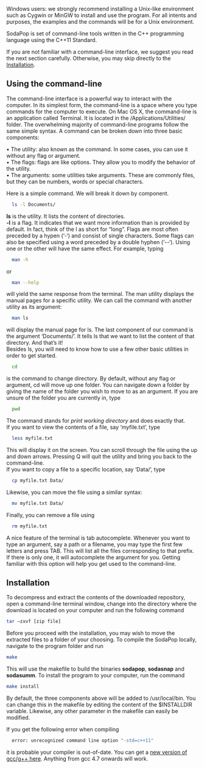 Windows users: we strongly recommend installing a Unix-like environment such as Cygwin or MinGW to install and use the program. For all intents and purposes, the examples and the commands will be for a Unix environment. 

SodaPop is set of command-line tools written in the C++ programming language using the C++11 Standard.

If you are not familiar with a command-line interface, we suggest you read the next section carefully. Otherwise, you may skip directly to the [Installation](#installation).

## Using the command-line

The command-line interface is a powerful way to interact with the computer. In its simplest form, the command-line is a space where you type commands for the computer to execute. On Mac OS X, the command-line is an application called Terminal. It is located in the /Applications/Utilities/ folder. 
The overwhelming majority of command-line programs follow the same simple syntax. A command can be broken down into three basic components:

  •	The utility: also known as the command. In some cases, you can use it without any flag or argument.  
  •	The flags: flags are like options. They allow you to modify the behavior of the utility.   
  •	The arguments: some utilities take arguments. These are commonly files, but they can be numbers, words or special characters.  

Here is a simple command. We will break it down by component.
>
```bash
  ls -l Documents/
```  
**ls** is the utility. It lists the content of directories.  
**-l** is a flag. It indicates that we want more information than is provided by default. In fact, think of the l as short for “long”. Flags are most often preceded by a hypen (‘-‘) and consist of single characters. Some flags can also be specified using a word preceded by a double hyphen (‘--‘). Using one or the other will have the same effect. For example, typing
>
```bash
  man -h
```
or
>
```bash
  man --help
```

will yield the same response from the terminal. The man utility displays the manual pages for a specific utility. We can call the command with another utility as its argument: 
>
```bash
  man ls
```  
will display the manual page for ls.
The last component of our command is the argument ‘Documents/’. It tells ls that we want to list the content of that directory. And that’s it!  
Besides ls, you will need to know how to use a few other basic utilities in order to get started.
>
```bash
  cd
```  
is the command to change directory. By default, without any flag or argument, cd will move up one folder. You can navigate down a folder by giving the name of the folder you wish to move to as an argument. If you are unsure of the folder you are currently in, type
>
```bash
  pwd
```  
The command stands for *print working directory* and does exactly that.  
If you want to view the contents of a file, say ‘myfile.txt’, type
>
```bash
  less myfile.txt
```  
This will display it on the screen. You can scroll through the file using the up and down arrows. Pressing Q will quit the utility and bring you back to the command-line.  
If you want to copy a file to a specific location, say ‘Data/’, type
>
```bash
  cp myfile.txt Data/
```  
Likewise, you can move the file using a similar syntax:
>
```bash
  mv myfile.txt Data/
```  
Finally, you can remove a file using
>
```bash
  rm myfile.txt
```  
A nice feature of the terminal is tab autocomplete. Whenever you want to type an argument, say a path or a filename, you may type the first few letters and press TAB. This will list all the files corresponding to that prefix. If there is only one, it will autocomplete the argument for you. Getting familiar with this option will help you get used to the command-line.

<a name="installation"/>

## Installation

To decompress and extract the contents of the downloaded repository, open a command-line terminal window, change into the directory where the download is located on your computer and run the following command

>
```bash
tar –zxvf [zip file]
```

Before you proceed with the installation, you may wish to move the extracted files to a folder of your choosing. To compile the SodaPop locally, navigate to the program folder and run

>
```bash
make
```

This will use the makefile to build the binaries **sodapop**, **sodasnap** and **sodasumm**. To install the program to your computer, run the command

>
```bash
make install
```

By default, the three components above will be added to /usr/local/bin. You can change this in the makefile by editing the content of the $INSTALLDIR variable. Likewise, any other parameter in the makefile can easily be modified.

If you get the following error when compiling
>
```bash
  error: unrecognized command line option "-std=c++11"
```  
it is probable your compiler is out-of-date. You can get a [new version of gcc/g++ here](https://gcc.gnu.org/). Anything from gcc 4.7 onwards will work.
